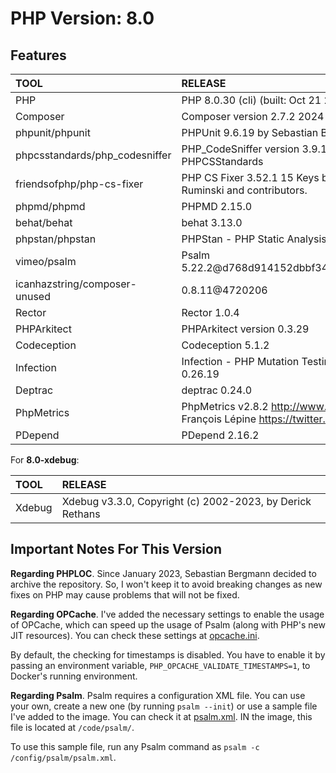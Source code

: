 # PHP Version: 8.0

## Features

|TOOL|RELEASE|
|:---|:------|
|PHP|PHP 8.0.30 (cli) (built: Oct 21 2023 06:13:34) ( NTS )|
|Composer|Composer version 2.7.2 2024-03-11 17:12:18|
|phpunit/phpunit|PHPUnit 9.6.19 by Sebastian Bergmann and contributors.|
|phpcsstandards/php_codesniffer|PHP_CodeSniffer version 3.9.1 (stable) by Squiz and PHPCSStandards|
|friendsofphp/php-cs-fixer|PHP CS Fixer 3.52.1 15 Keys by Fabien Potencier, Dariusz Ruminski and contributors.|
|phpmd/phpmd|PHPMD 2.15.0|
|behat/behat|behat 3.13.0|
|phpstan/phpstan|PHPStan - PHP Static Analysis Tool 1.10.66|
|vimeo/psalm|Psalm 5.22.2@d768d914152dbbf3486c36398802f74e80cfde48|
|icanhazstring/composer-unused|0.8.11@4720206|
|Rector|Rector 1.0.4|
|PHPArkitect|PHPArkitect version 0.3.29|
|Codeception|Codeception 5.1.2|
|Infection|Infection - PHP Mutation Testing Framework version 0.26.19|
|Deptrac|deptrac 0.24.0|
|PhpMetrics|PhpMetrics v2.8.2 <http://www.phpmetrics.org> by Jean-François Lépine <https://twitter.com/Halleck45>|
|PDepend|PDepend 2.16.2|

For **8.0-xdebug**:

|TOOL|RELEASE|
|:---|:------|
|Xdebug|Xdebug v3.3.0, Copyright (c) 2002-2023, by Derick Rethans|

## Important Notes For This Version

**Regarding PHPLOC**. Since January 2023, Sebastian Bergmann decided to archive the repository. So, I won't keep it to
avoid breaking changes as new fixes on PHP may cause problems that will not be fixed.

**Regarding OPCache**. I've added the necessary settings to enable the usage of OPCache, which can speed up the usage of
Psalm (along with PHP's new JIT resources). You can check these settings at [opcache.ini](./opcache.ini).

By default, the checking for timestamps is disabled. You have to enable it by passing an environment variable,
`PHP_OPCACHE_VALIDATE_TIMESTAMPS=1`, to Docker's running environment.

**Regarding Psalm**. Psalm requires a configuration XML file. You can use your own, create a new one (by running `psalm
--init`) or use a sample file I've added to the image. You can check it at [psalm.xml](./psalm.xml). IN the image, this
file is located at `/code/psalm/`.

To use this sample file, run any Psalm command as `psalm -c /config/psalm/psalm.xml`.
